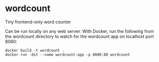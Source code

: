 # wordcount
Tiny frontend-only word counter

Can be run locally on any web server. With Docker, run the following from the wordcount directory to watch for the wordcount app on localhost port 8080:

```
docker build -t wordcount .
docker run -dit --name wordcount-app -p 8080:80 wordcount
```
